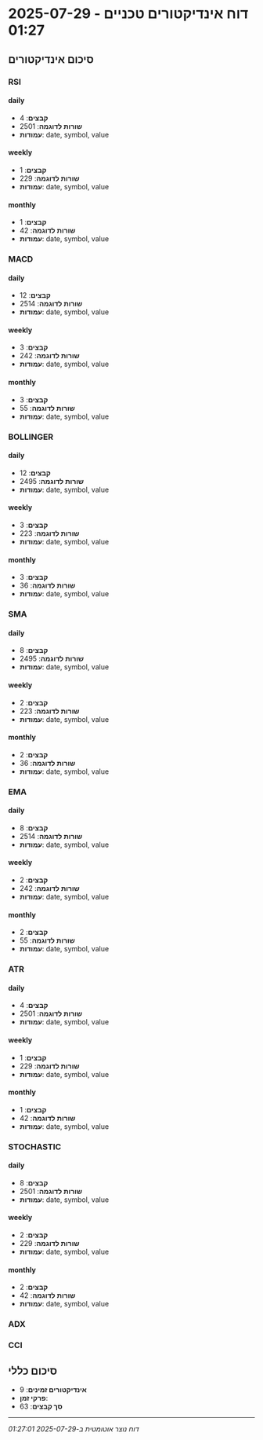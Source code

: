 # דוח אינדיקטורים טכניים - 2025-07-29 01:27

## סיכום אינדיקטורים

### RSI

#### daily
- **קבצים**: 4
- **שורות לדוגמה**: 2501
- **עמודות**: date, symbol, value

#### weekly
- **קבצים**: 1
- **שורות לדוגמה**: 229
- **עמודות**: date, symbol, value

#### monthly
- **קבצים**: 1
- **שורות לדוגמה**: 42
- **עמודות**: date, symbol, value

### MACD

#### daily
- **קבצים**: 12
- **שורות לדוגמה**: 2514
- **עמודות**: date, symbol, value

#### weekly
- **קבצים**: 3
- **שורות לדוגמה**: 242
- **עמודות**: date, symbol, value

#### monthly
- **קבצים**: 3
- **שורות לדוגמה**: 55
- **עמודות**: date, symbol, value

### BOLLINGER

#### daily
- **קבצים**: 12
- **שורות לדוגמה**: 2495
- **עמודות**: date, symbol, value

#### weekly
- **קבצים**: 3
- **שורות לדוגמה**: 223
- **עמודות**: date, symbol, value

#### monthly
- **קבצים**: 3
- **שורות לדוגמה**: 36
- **עמודות**: date, symbol, value

### SMA

#### daily
- **קבצים**: 8
- **שורות לדוגמה**: 2495
- **עמודות**: date, symbol, value

#### weekly
- **קבצים**: 2
- **שורות לדוגמה**: 223
- **עמודות**: date, symbol, value

#### monthly
- **קבצים**: 2
- **שורות לדוגמה**: 36
- **עמודות**: date, symbol, value

### EMA

#### daily
- **קבצים**: 8
- **שורות לדוגמה**: 2514
- **עמודות**: date, symbol, value

#### weekly
- **קבצים**: 2
- **שורות לדוגמה**: 242
- **עמודות**: date, symbol, value

#### monthly
- **קבצים**: 2
- **שורות לדוגמה**: 55
- **עמודות**: date, symbol, value

### ATR

#### daily
- **קבצים**: 4
- **שורות לדוגמה**: 2501
- **עמודות**: date, symbol, value

#### weekly
- **קבצים**: 1
- **שורות לדוגמה**: 229
- **עמודות**: date, symbol, value

#### monthly
- **קבצים**: 1
- **שורות לדוגמה**: 42
- **עמודות**: date, symbol, value

### STOCHASTIC

#### daily
- **קבצים**: 8
- **שורות לדוגמה**: 2501
- **עמודות**: date, symbol, value

#### weekly
- **קבצים**: 2
- **שורות לדוגמה**: 229
- **עמודות**: date, symbol, value

#### monthly
- **קבצים**: 2
- **שורות לדוגמה**: 42
- **עמודות**: date, symbol, value

### ADX

### CCI


## סיכום כללי

- **אינדיקטורים זמינים**: 9
- **פרקי זמן**: 
- **סך קבצים**: 63

---
*דוח נוצר אוטומטית ב-2025-07-29 01:27:01*
